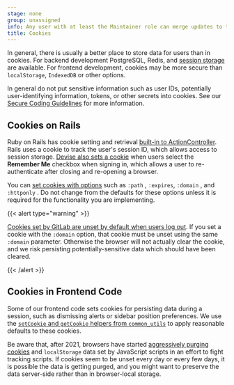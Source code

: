 ```yaml
---
stage: none
group: unassigned
info: Any user with at least the Maintainer role can merge updates to this content. For details, see https://docs.gitlab.com/ee/development/development_processes.html#development-guidelines-review.
title: Cookies
---
```


In general, there is usually a better place to store data for users than in cookies. For backend development PostgreSQL, Redis, and [session storage](session.md) are available. For frontend development, cookies may be more secure than `localStorage`, `IndexedDB` or other options.

In general do not put sensitive information such as user IDs, potentially user-identifying information, tokens, or other secrets into cookies. See our [Secure Coding Guidelines](secure_coding_guidelines.md) for more information.

## Cookies on Rails

Ruby on Rails has cookie setting and retrieval [built-in to ActionController](https://guides.rubyonrails.org/action_controller_overview.html#cookies). Rails uses a cookie to track the user's session ID, which allows access to session storage. [Devise also sets a cookie](https://github.com/heartcombo/devise/blob/main/lib/devise/strategies/rememberable.rb) when users select the **Remember Me** checkbox when signing in, which allows a user to re-authenticate after closing and re-opening a browser.

You can [set cookies with options](https://api.rubyonrails.org/v7.1.3.4/classes/ActionDispatch/Cookies.html) such as `:path` , `:expires`, `:domain` , and `:httponly` . Do not change from the defaults for these options unless it is required for the functionality you are implementing.

{{< alert type="warning" >}}

[Cookies set by GitLab are unset by default when users log out](https://gitlab.com/gitlab-org/gitlab/-/blob/master/app/controllers/sessions_controller.rb#L104). If you set a cookie with the `:domain` option, that cookie must be unset using the same `:domain` parameter. Otherwise the browser will not actually clear the cookie, and we risk persisting potentially-sensitive data which should have been cleared.

{{< /alert >}}

## Cookies in Frontend Code

Some of our frontend code sets cookies for persisting data during a session, such as dismissing alerts or sidebar position preferences. We use the [`setCookie` and `getCookie` helpers from `common_utils`](https://gitlab.com/gitlab-org/gitlab/-/blob/master/app/assets/javascripts/lib/utils/common_utils.js#L697) to apply reasonable defaults to these cookies.

Be aware that, after 2021, browsers have started [aggressively purging cookies](https://clearcode.cc/blog/browsers-first-third-party-cookies/) and `localStorage` data set by JavaScript scripts in an effort to fight tracking scripts. If cookies seem to be unset every day or every few days, it is possible the data is getting purged, and you might want to preserve the data server-side rather than in browser-local storage.
